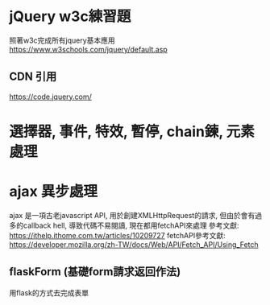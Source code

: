 # jQuery w3c練習題
照著w3c完成所有jquery基本應用
https://www.w3schools.com/jquery/default.asp

## CDN 引用
https://code.jquery.com/

# 選擇器, 事件, 特效, 暫停, chain鍊, 元素處理

# ajax 異步處理
ajax 是一項古老javascript API, 用於創建XMLHttpRequest的請求, 但由於會有過多的callback hell, 導致代碼不易閱讀, 現在都用fetchAPI來處理
參考文獻: https://ithelp.ithome.com.tw/articles/10209727
fetchAPI參考文獻: https://developer.mozilla.org/zh-TW/docs/Web/API/Fetch_API/Using_Fetch

## flaskForm (基礎form請求返回作法)
用flask的方式去完成表單